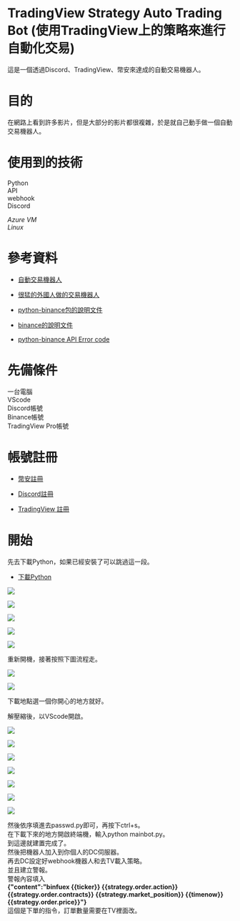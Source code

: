 # TradingView Strategy Auto Trading Bot (使用TradingView上的策略來進行自動化交易)
這是一個透過Discord、TradingView、幣安來達成的自動交易機器人。
<h1>目的</h1>
在網路上看到許多影片，但是大部分的影片都很複雜，於是就自己動手做一個自動交易機器人。
<h1>使用到的技術</h1>
Python</br>
API</br>
webhook</br>
Discord</br>

*Azure VM*</br>
*Linux*

<h1>參考資料</h1>

* [自動交易機器人](https://github.com/blockplusim/crypto_trading_service_for_tradingview)</br>

* [很猛的外國人做的交易機器人](https://github.com/hackingthemarkets/tradingview-binance-strategy-alert-webhook)</br>

* [python-binance包的說明文件](https://python-binance.readthedocs.io/en/latest/)</br>

* [binance的說明文件](https://binance-docs.github.io/apidocs/spot/cn/#45fa4e00db)</br>

* [python-binance API Error code](https://github.com/binance/binance-spot-api-docs/blob/master/errors.md)</br>


<h1>先備條件</h1>
一台電腦</br>
VScode</br>
Discord帳號</br>
Binance帳號</br>
TradingView Pro帳號</br>


<h1>帳號註冊</h1>

* [幣安註冊](https://www.binance.com/zh-TW/activity/referral/offers/claim?ref=CPA_00JTV45LM5)</br>

* [Discord註冊](https://discord.com/)</br>

* [TradingView 註冊](https://tw.tradingview.com/gopro/?share_your_love=hibana2077)</br>

<h1>開始</h1>
先去下載Python，如果已經安裝了可以跳過這一段。</br>

* [下載Python](https://www.python.org/downloads/)</br>

![](img/download-Python.png)

![](img/click.png)

![](img/click2.png)

![](img/click3.png)

![](img/click4.png)

重新開機，接著按照下圖流程走。

![](img/cmd3.png)

![](img/cmd2.png)

下載地點選一個你開心的地方就好。

解壓縮後，以VScode開啟。

![](img/file.png)

![](img/file1.png)

![](img/passwd.png)

![](img/passwd1.png)

![](img/passwd2.png)

![](img/passwd3.png)

![](img/passwd4.png)

然後依序填進去passwd.py即可，再按下ctrl+s。</br>
在下載下來的地方開啟終端機，輸入python mainbot.py。</br>
到這邊就建置完成了。</br>
然後把機器人加入到你個人的DC伺服器。</br>
再去DC設定好webhook機器人和去TV載入策略。</br>
並且建立警報。</br>
警報內容填入</br>
<strong>{"content":"binfuex {{ticker}} {{strategy.order.action}} {{strategy.order.contracts}} {{strategy.market_position}} {{timenow}} {{strategy.order.price}}"}</strong>
</br>這個是下單的指令，訂單數量需要在TV裡面改。

